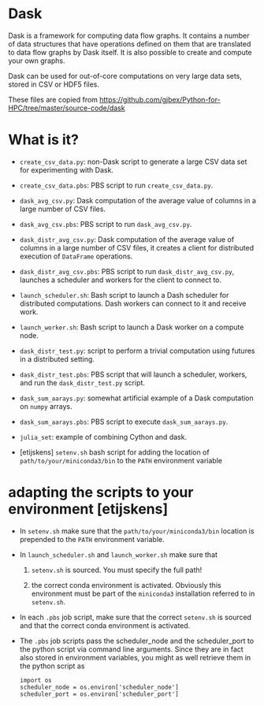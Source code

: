 # Dask
Dask is a framework for computing data flow graphs.  It contains a number of data
structures that have operations defined on them that are translated to data flow
graphs by Dask itself.  It is also possible to create and compute your own graphs.

Dask can be used for out-of-core computations on very large data sets, stored in
CSV or HDF5 files.

These files are copied from https://github.com/gjbex/Python-for-HPC/tree/master/source-code/dask

# What is it?
* `create_csv_data.py`: non-Dask script to generate a large CSV data set for
    experimenting with Dask.
* `create_csv_data.pbs`: PBS script to run `create_csv_data.py`.
* `dask_avg_csv.py`: Dask computation of the average value of columns in
    a large number of CSV files.
* `dask_avg_csv.pbs`: PBS script to run `dask_avg_csv.py`.
* `dask_distr_avg_csv.py`: Dask computation of the average value of columns in
    a large number of CSV files, it creates a client for distributed execution
    of `DataFrame` operations.
* `dask_distr_avg_csv.pbs`: PBS script to run `dask_distr_avg_csv.py`,
    launches a scheduler and workers for the client to connect to.
* `launch_scheduler.sh`: Bash script to launch a Dash scheduler for
    distributed computations. Dash workers can connect to it and
    receive work.
* `launch_worker.sh`: Bash script to launch a Dask worker on a
	compute node.
* `dask_distr_test.py`: script to perform a trivial computation using
    futures in a distributed setting.
* `dask_distr_test.pbs`: PBS script that will launch a scheduler, workers,
    and run the `dask_distr_test.py` script.
* `dask_sum_aarays.py`: somewhat artificial example of a Dask computation
    on `numpy` arrays.
* `dask_sum_aarays.pbs`: PBS script to execute `dask_sum_aarays.py`.
* `julia_set`: example of combining Cython and dask.

* [etijskens] `setenv.sh` bash script for adding the location of `path/to/your/miniconda3/bin` to the 
  `PATH` environment variable

# adapting the scripts to your environment [etijskens]

* In `setenv.sh` make sure that the `path/to/your/miniconda3/bin` location is prepended to the `PATH` 
  environment variable.

* In `launch_scheduler.sh` and `launch_worker.sh` make sure that 
    
  1. `setenv.sh` is sourced. You must specify the full path!

  2. the correct conda environment is activated. Obviously this environment must be part of the 
     `miniconda3` installation referred to in `setenv.sh`. 

* In each `.pbs` job script, make sure that the correct `setenv.sh` is sourced and that
  the correct conda environment is activated. 

* The `.pbs` job scripts pass the scheduler_node and the scheduler_port to the python script
  via command line arguments. Since they are in fact also stored in environment variables, 
  you might as well retrieve them in the python script as 

      import os
      scheduler_node = os.environ['scheduler_node']
      scheduler_port = os.environ['scheduler_port']
